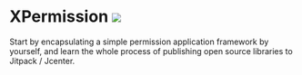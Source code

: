 # XPermission [![](https://jitpack.io/v/Simplation/XPermission.svg)](https://jitpack.io/#Simplation/XPermission)

Start by encapsulating a simple permission application framework by yourself, and learn the whole process of publishing open source libraries to Jitpack / Jcenter.
